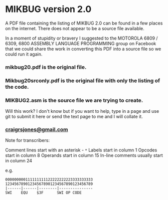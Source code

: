 # MIKBUG version 2.0

A PDF file containing the listing of MIKBUG 2.0 can be found in a few places on the internet.
There does not appear to be a source file available.

In a moment of stupidity or bravery I suggested to the MOTOROLA 6809 / 6309, 6800 ASSEMBLY LANGUAGE PROGRAMMING group 
on Facebook that we could share the work in converting this PDF into a source file so we could run it again.

### mikbug20.pdf is the original file.
### Mikbug20srconly.pdf is the original file with only the listing of the code.
### MIKBUG2.asm is the source file we are trying to create.

Will this work? I don't know but if you want to help, type in a page and use git to submit it here
or send the text page to me and I will collate it.

### craigrsjones@gmail.com

Note for transcribers:

Comment lines start with an asterisk - `*`
Labels start in column 1
Opcodes start in column 8
Operands start in column 15
In-line comments usually start in column 24

e.g.

```
000000000111111111122222222223333333333
123456789012345678901234567890123456789
|------|------|--------|---------------
SWI    EQU    $3F      SWI OP CODE
```
